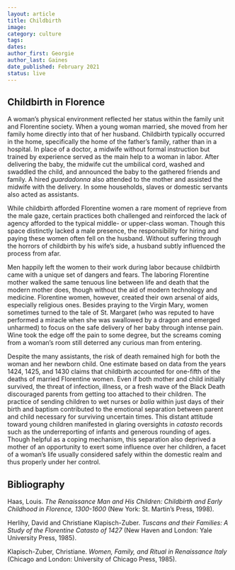 ```yaml
---
layout: article
title: Childbirth
image:
category: culture
tags: 
dates: 
author_first: Georgie
author_last: Gaines
date_published: February 2021
status: live
---
```


## Childbirth in Florence 

A woman’s physical environment reflected her status within the family unit and Florentine society. When a young woman married, she moved from her family home directly into that of her husband. Childbirth typically occurred in the home, specifically the home of the father’s family, rather than in a hospital. In place of a doctor, a midwife without formal instruction but trained by experience served as the main help to a woman in labor. After delivering the baby, the midwife cut the umbilical cord, washed and swaddled the child, and announced the baby to the gathered friends and family. A hired *guardadonna* also attended to the mother and assisted the midwife with the delivery. In some households, slaves or domestic servants also acted as assistants. 

<!-- more -->

While childbirth afforded Florentine women a rare moment of reprieve from the male gaze, certain practices both challenged and reinforced the lack of agency afforded to the typical middle- or upper-class woman. Though this space distinctly lacked a male presence, the responsibility for hiring and paying these women often fell on the husband. Without suffering through the horrors of childbirth by his wife’s side, a husband subtly influenced the process from afar. 

Men happily left the women to their work during labor because childbirth came with a unique set of dangers and fears. The laboring Florentine mother walked the same tenuous line between life and death that the modern mother does, though without the aid of modern technology and medicine. Florentine women, however, created their own arsenal of aids, especially religious ones. Besides praying to the Virgin Mary, women sometimes turned to the tale of St. Margaret (who was reputed to have performed a miracle when she was swallowed by a dragon and emerged unharmed) to focus on the safe delivery of her baby through intense pain. Wine took the edge off the pain to some degree, but the screams coming from a woman’s room still deterred any curious man from entering. 
  
 Despite the many assistants, the risk of death remained high for both the woman and her newborn child. One estimate based on data from the years 1424, 1425, and 1430 claims that childbirth accounted for one-fifth of the deaths of married Florentine women. Even if both mother and child initially survived, the threat of infection, illness, or a fresh wave of the Black Death discouraged parents from getting too attached to their children. The practice of sending children to wet nurses or *balia* within just days of their birth and baptism contributed to the emotional separation between parent and child necessary for surviving uncertain times. This distant attitude toward young children manifested in glaring oversights in *catasto* records such as the underreporting of infants and generous rounding of ages. Though helpful as a coping mechanism, this separation also deprived a mother of an opportunity to exert some influence over her children, a facet of a woman’s life usually considered safely within the domestic realm and thus properly under her control. 
 
## Bibliography 
 
Haas, Louis. *The Renaissance Man and His Children: Childbirth and Early Childhood in Florence, 1300-1600* (New York: St. Martin’s Press, 1998). 

Herlihy, David and Christiane Klapisch-Zuber. *Tuscans and their Families: A Study of the Florentine Catasto of 1427* (New Haven and London: Yale University Press, 1985). 

Klapisch-Zuber, Christiane. *Women, Family, and Ritual in Renaissance Italy* (Chicago and London: University of Chicago Press, 1985). 
